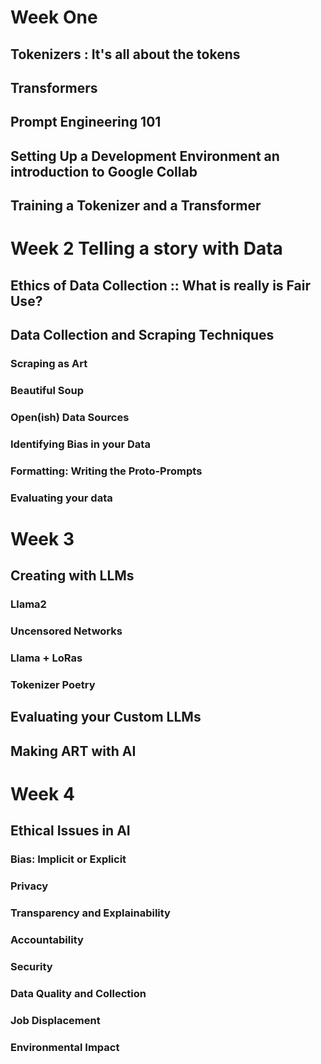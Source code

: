 # Week One
## Tokenizers : It's all about the tokens
## Transformers 
## Prompt Engineering 101
## Setting Up a Development Environment an introduction to Google Collab
## Training a Tokenizer and a Transformer 

# Week 2 Telling a story with Data
## Ethics of Data Collection :: What is really is Fair Use?
## Data Collection and Scraping Techniques
### Scraping as Art
### Beautiful Soup 
### Open(ish) Data Sources
### Identifying Bias in your Data
### Formatting: Writing the Proto-Prompts 
### Evaluating your data

# Week 3
## Creating with LLMs
### Llama2
### Uncensored Networks
### Llama + LoRas
### Tokenizer Poetry 
## Evaluating your Custom LLMs
## Making ART with AI

# Week 4
## Ethical Issues in AI
### Bias: Implicit or Explicit
### Privacy
### Transparency and Explainability
### Accountability
### Security
### Data Quality and Collection
### Job Displacement
### Environmental Impact